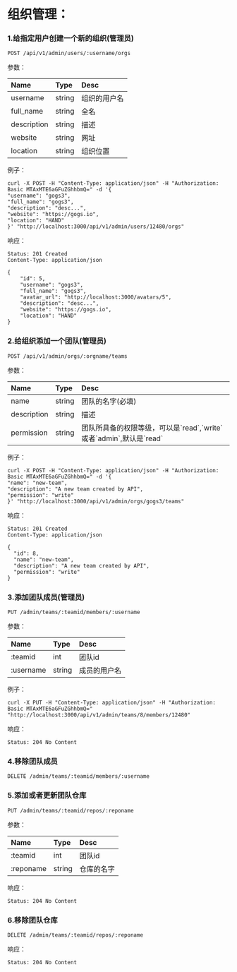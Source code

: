 # 组织管理：

### 1.给指定用户创建一个新的组织\(管理员\)

```
POST /api/v1/admin/users/:username/orgs
```

参数：

| Name | Type | Desc |
| :--- | :--- | :--- |
| username | string | 组织的用户名 |
| full\_name | string | 全名 |
| description | string | 描述 |
| website | string | 网址 |
| location | string | 组织位置 |

例子：

```
curl -X POST -H "Content-Type: application/json" -H "Authorization: Basic MTAxMTE6aGFuZGhhbmQ=" -d '{
"username": "gogs3",
"full_name": "gogs3",
"description": "desc...",
"website": "https://gogs.io",
"location": "HAND"
}' "http://localhost:3000/api/v1/admin/users/12480/orgs"
```

响应：

```
Status: 201 Created
Content-Type: application/json
```

```
{
    "id": 5,
    "username": "gogs3",
    "full_name": "gogs3",
    "avatar_url": "http://localhost:3000/avatars/5",
    "description": "desc...",
    "website": "https://gogs.io",
    "location": "HAND"
}
```

### 2.给组织添加一个团队\(管理员\)

```
POST /api/v1/admin/orgs/:orgname/teams
```

参数：

| Name | Type | Desc |
| :--- | :--- | :--- |
| name | string | 团队的名字\(必填\) |
| description | string | 描述 |
| permission | string | 团队所具备的权限等级，可以是\`read\`,\`write\`或者\`admin\`,默认是\`read\` |

例子：

```
curl -X POST -H "Content-Type: application/json" -H "Authorization: Basic MTAxMTE6aGFuZGhhbmQ=" -d '{
"name": "new-team",
"description": "A new team created by API",
"permission": "write"
}' "http://localhost:3000/api/v1/admin/orgs/gogs3/teams"
```

响应：

```
Status: 201 Created
Content-Type: application/json
```

```
{
  "id": 8,
  "name": "new-team",
  "description": "A new team created by API",
  "permission": "write"
}
```

### 3.添加团队成员\(管理员\)

```
PUT /admin/teams/:teamid/members/:username
```

参数：

| Name | Type | Desc |
| :--- | :--- | :--- |
| :teamid | int | 团队id |
| :username | string | 成员的用户名 |

例子：

```
curl -X PUT -H "Content-Type: application/json" -H "Authorization: Basic MTAxMTE6aGFuZGhhbmQ="  "http://localhost:3000/api/v1/admin/teams/8/members/12480"
```

响应：

```
Status: 204 No Content
```

### 4.移除团队成员

```
DELETE /admin/teams/:teamid/members/:username
```

### 5.添加或者更新团队仓库

```
PUT /admin/teams/:teamid/repos/:reponame
```

参数：

| Name | Type | Desc |
| :--- | :--- | :--- |
| :teamid | int | 团队id |
| :reponame | string | 仓库的名字 |

响应：

```
Status: 204 No Content
```

### 6.移除团队仓库

```
DELETE /admin/teams/:teamid/repos/:reponame
```

响应：

```
Status: 204 No Content
```



